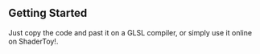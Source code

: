 ## Getting Started

Just copy the code and past it on a GLSL compiler, or simply use it online on ShaderToy!.
